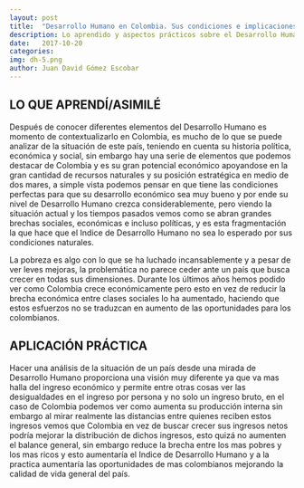 ```yaml
---
layout: post
title:  "Desarrollo Humano en Colombia. Sus condiciones e implicaciones"
description: Lo aprendido y aspectos prácticos sobre el Desarrollo Humano en Colombia
date:   2017-10-20
categories: 
img: dh-5.png
author: Juan David Gómez Escobar
---
```


## LO QUE APRENDÍ/ASIMILÉ

Después de conocer diferentes elementos del Desarrollo Humano es momento de contextualizarlo en Colombia, es mucho de lo que se puede analizar de la situación de este país, teniendo en cuenta su historia política, económica y social, sin embargo hay una serie de elementos que podemos destacar de Colombia y es su gran potencial económico apoyandose en la gran cantidad de recursos naturales y su posición estratégica en medio de dos mares, a simple vista podemos pensar en que tiene las condiciones perfectas para que su desarrollo económico sea muy bueno y por ende su nivel de Desarrollo Humano crezca considerablemente, pero viendo la situación actual y los tiempos pasados vemos como se abran grandes brechas sociales, económicas e incluso políticas, y es esta fragmentación la que hace que el Indice de Desarrollo Humano no sea lo esperado por sus condiciones naturales.

La pobreza es algo con lo que se ha luchado incansablemente y a pesar de ver leves mejoras, la problemática no parece ceder ante un país que busca crecer en todas sus dimensiones. Durante los últimos años hemos podido ver como Colombia crece económicamente pero esto en vez de reducir la brecha económica entre clases sociales lo ha aumentado, haciendo que estos esfuerzos no se traduzcan en aumento de las oportunidades para los colombianos.

## APLICACIÓN PRÁCTICA

Hacer una análisis de la situación de un país desde una mirada de Desarrollo Humano proporciona una visión muy diferente ya que va mas halla del ingreso económico y permite entre otras cosas ver las desigualdades en el ingreso por persona y no solo un ingreso bruto, en el caso de Colombia podemos ver como aumenta su producción interna sin embargo al mirar realmente las distancias entre quienes reciben estos ingresos vemos que Colombia en vez de buscar crecer sus ingresos netos podría mejorar la distribución de dichos ingresos, esto quizá no aumenten el balance general, sin embargo reduce la brecha entre los mas pobres y los mas ricos y esto aumentaría el Indice de Desarrollo Humano y a la practica aumentaría las oportunidades de mas colombianos mejorando la calidad de vida general del país.